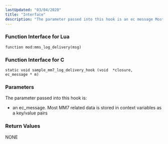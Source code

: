 ```yaml
---
lastUpdated: "03/04/2020"
title: "Interface"
description: "The parameter passed into this hook is an ec message Most MM 7 related data is stored in context variables as a key value pairs NONE..."
---
```


### <a name="idp1049488"></a> Function Interface for Lua

`function mod:mms_log_delivery(msg)`
### <a name="idp1051264"></a> Function Interface for C

```
static void sample_mm7_log_delivery_hook (void  *closure,
ec_message * m)
```

### <a name="idp1053040"></a> Parameters

The parameter passed into this hook is:

*   an ec_message. Most MM7 related data is stored in context variables as a key/value pairs

### <a name="idp1012784"></a> Return Values

NONE